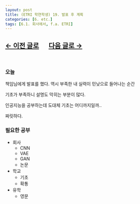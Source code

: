 ```yaml
---
layout: post
title: (ETRI 학연학생) 19. 발표 후 계획
categories: [6. etc.]
tags: [6.1. 회사에서, f.a. ETRI]
---
```


## [←  이전 글로](https://maizer2.github.io/6.%20etc2022/2022/05/13/(ETRI-학연학생)-18.-problem.html) 　 [다음 글로 →](https://maizer2.github.io/6.%20etc2022/2022/05/00/(ETRI-학연학생)-20.-미정.html)

<br/>

### 오늘

책임님에게 발표를 했다. 역시 부족한 내 실력이 민낮으로 들어나는 순간

기초가 부족하니 설명도 막히는 부분이 많다.

인공지능을 공부하는데 도대체 기초는 어디까지일까..

짜릿하다.

### 필요한 공부

* 회사
    * CNN
    * VAE
    * GAN
    * 논문
* 학교
    * 기초
    * 확통
* 유학
    * 영문
